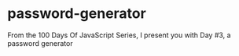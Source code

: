 # password-generator
From the 100 Days Of JavaScript Series, I present you with Day #3, a password generator
